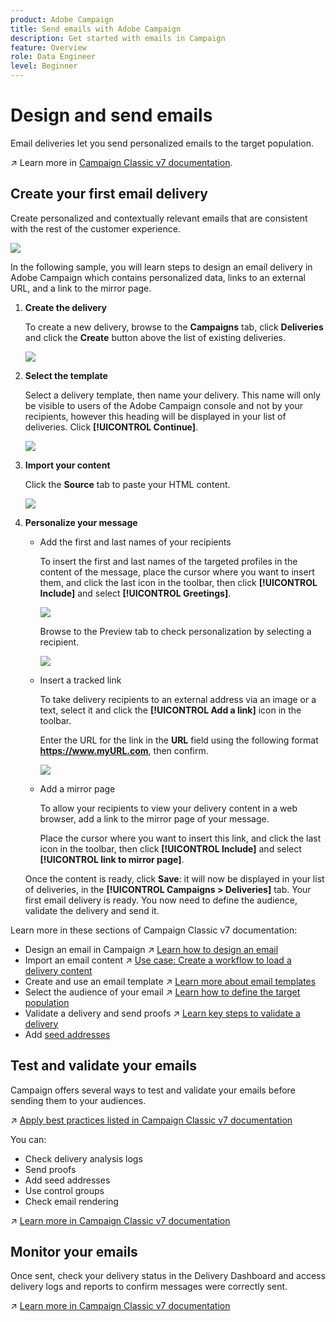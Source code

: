 ```yaml
---
product: Adobe Campaign
title: Send emails with Adobe Campaign
description: Get started with emails in Campaign
feature: Overview
role: Data Engineer
level: Beginner
---
```

# Design and send emails

Email deliveries let you send personalized emails to the target population. 

↗️ Learn more in [Campaign Classic v7 documentation](https://experienceleague.adobe.com/docs/campaign-classic/using/sending-messages/sending-emails/about-email-channel.html).

## Create your first email delivery

Create personalized and contextually relevant emails that are consistent with the rest of the customer experience.

![](assets/new-email-content.png)


In the following sample, you will learn steps to design an email delivery in Adobe Campaign which contains personalized data, links to an external URL, and a link to the mirror page.

1. **Create the delivery**

   To create a new delivery, browse to the **Campaigns** tab, click **Deliveries** and click the **Create** button above the list of existing deliveries.
   
   ![](assets/delivery_step_1.png)

1. **Select the template**

   Select a delivery template, then name your delivery. This name will only be visible to users of the Adobe Campaign console and not by your recipients, however this heading will be displayed in your list of deliveries. Click **[!UICONTROL Continue]**.

   ![](assets/dce_delivery_model.png)

1. **Import your content**

   Click the **Source** tab to paste your HTML content.
   
   ![](assets/paste-content.png)


1. **Personalize your message**


   * Add the first and last names of your recipients

      To insert the first and last names of the targeted profiles in the content of the message, place the cursor where you want to insert them, and click the last icon in the toolbar, then click **[!UICONTROL Include]** and select **[!UICONTROL Greetings]**.

      ![](assets/include-greetings.png)

      Browse to the Preview tab to check personalization by selecting a recipient.
   
      ![](assets/perso-check.png)

   * Insert a tracked link

      To take delivery recipients to an external address via an image or a text, select it and click the **[!UICONTROL Add a link]** icon in the toolbar.

      Enter the URL for the link in the **URL** field using the following format **https://www.myURL.com**, then confirm.

      ![](assets/add-a-link.png)

   * Add a mirror page

      To allow your recipients to view your delivery content in a web browser, add a link to the mirror page of your message.

      Place the cursor where you want to insert this link, and click the last icon in the toolbar, then click **[!UICONTROL Include]** and select **[!UICONTROL link to mirror page]**.

   Once the content is ready, click **Save**: it will now be displayed in your list of deliveries, in the **[!UICONTROL Campaigns > Deliveries]** tab. Your first email delivery is ready. You now need to define the audience, validate the delivery and send it.


Learn more in these sections of Campaign Classic v7 documentation:

* Design an email in Campaign
   ↗️ [Learn how to design an email](https://experienceleague.adobe.com/docs/campaign-classic/using/sending-messages/sending-emails/defining-the-email-content.html)
* Import an email content
   ↗️ [Use case: Create a workflow to load a delivery content](https://experienceleague.adobe.com/docs/campaign-classic/using/automating-with-workflows/use-cases/deliveries/loading-delivery-content.html)
* Create and use an email template
   ↗️ [Learn more about email templates](https://experienceleague.adobe.com/docs/campaign-classic/using/sending-messages/using-delivery-templates/about-templates.html)
* Select the audience of your email
   ↗️ [Learn how to define the target population](https://experienceleague.adobe.com/docs/campaign-classic/using/sending-messages/key-steps-when-creating-a-delivery/steps-defining-the-target-population.html)
* Validate a delivery and send proofs
   ↗️ [Learn key steps to validate a delivery](https://experienceleague.adobe.com/docs/campaign-classic/using/sending-messages/key-steps-when-creating-a-delivery/steps-validating-the-delivery.html)
* Add [seed addresses](https://experienceleague.adobe.com/docs/campaign-classic/using/sending-messages/using-seed-addresses/about-seed-addresses.html)

## Test and validate your emails

Campaign offers several ways to test and validate your emails before sending them to your audiences.

↗️ [Apply best practices listed in Campaign Classic v7 documentation](https://experienceleague.adobe.com/docs/campaign-classic/using/sending-messages/key-steps-when-creating-a-delivery/delivery-bestpractices/check-before-sending.html)

You can:

* Check delivery analysis logs
* Send proofs
* Add seed addresses
* Use control groups
* Check email rendering

↗️ [Learn more in Campaign Classic v7 documentation](https://experienceleague.adobe.com/docs/campaign-classic/using/sending-messages/key-steps-when-creating-a-delivery/steps-validating-the-delivery.html)

## Monitor your emails

Once sent, check your delivery status in the Delivery Dashboard and access delivery logs and reports to confirm messages were correctly sent.

↗️ [Learn more in Campaign Classic v7 documentation](https://experienceleague.adobe.com/docs/campaign-classic/using/sending-messages/key-steps-when-creating-a-delivery/delivery-bestpractices/track-and-monitor.html)


